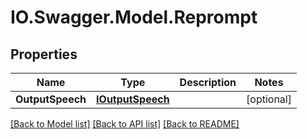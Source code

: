 # IO.Swagger.Model.Reprompt
## Properties

Name | Type | Description | Notes
------------ | ------------- | ------------- | -------------
**OutputSpeech** | [**IOutputSpeech**](IOutputSpeech.md) |  | [optional] 

[[Back to Model list]](../README.md#documentation-for-models) [[Back to API list]](../README.md#documentation-for-api-endpoints) [[Back to README]](../README.md)

